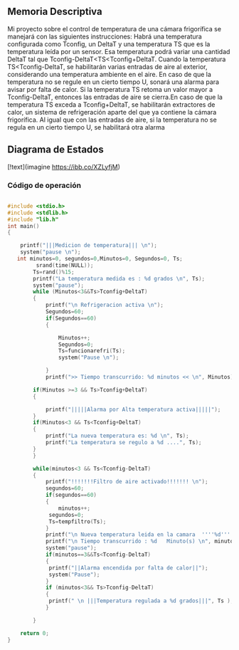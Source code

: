 
 ## Memoria Descriptiva 
Mi proyecto sobre el control de temperatura de una cámara frigorífica se manejará con las siguientes instrucciones: Habrá una temperatura configurada como Tconfig, un DeltaT y una temperatura TS que es la temperatura leída por un sensor. Esa temperatura podrá variar una cantidad DeltaT tal que Tconfig-DeltaT<TS<Tconfig+DeltaT. Cuando la temperatura TS<Tconfig-DeltaT, se habilitarán varias entradas de aire al exterior, considerando una temperatura ambiente en el aire. En caso de que la temperatura no se regule en un cierto tiempo U, sonará una alarma para avisar por falta de calor. Si la temperatura TS retoma un valor mayor a Tconfig-DeltaT, entonces las entradas de aire se cierra.En caso de que la temperatura TS exceda a Tconfig+DeltaT, se habilitarán extractores de calor, un sistema de refrigeración aparte del que ya contiene la cámara frigorífica. Al igual que con las entradas de aire, si la temperatura no se regula en un cierto tiempo U, se habilitará otra alarma

## Diagrama de Estados 
[!text](imagine https://ibb.co/XZLyfjM)


### Código de operación
```c

#include <stdio.h>
#include <stdlib.h>
#include "lib.h"
int main()
{

    printf("|||Medicion de temperatura||| \n");
    system("pause \n");
   int minutos=0, segundos=0,Minutos=0, Segundos=0, Ts;
         srand(time(NULL));
        Ts=rand()%15;
        printf("La temperatura medida es : %d grados \n", Ts);
        system("pause");
        while (Minutos<3&&Ts>Tconfig+DeltaT)
        {
            printf("\n Refrigeracion activa \n");
            Segundos=60;
            if(Segundos==60)
            {

                Minutos++;
                Segundos=0;
                Ts=funcionarefri(Ts);
                system("Pause \n");

            }
            printf(">> Tiempo transcurrido: %d minutos << \n", Minutos);

        if(Minutos >=3 && Ts>Tconfig+DeltaT)
        {

            printf("|||||Alarma por Alta temperatura activa|||||");
        }
        if(Minutos<3 && Ts<Tconfig+DeltaT)
        {
            printf("La nueva temperatura es: %d \n", Ts);
            printf("La temperatura se regulo a %d ....", Ts);
        }
        }

        while(minutos<3 && Ts<Tconfig-DeltaT)
        {
            printf("!!!!!!!Filtro de aire activado!!!!!!! \n");
            segundos=60;
            if(segundos==60)
            {
                minutos++;
             segundos=0;
             Ts=tempfiltro(Ts);
            }
            printf("\n Nueva temperatura leida en la camara  ''''%d''''' grado(s) ", Ts );
            printf("\n Tiempo transcurrido : %d   Minuto(s) \n", minutos);
            system("pause");
            if(minutos==3&&Ts<Tconfig-DeltaT)
            {
             printf("||Alarma encendida por falta de calor||");
             system("Pause");
            }
            if (minutos<3&& Ts>Tconfig-DeltaT)
            {
             printf(" \n |||Temperatura regulada a %d grados|||", Ts );
            }

        }

    return 0;
}